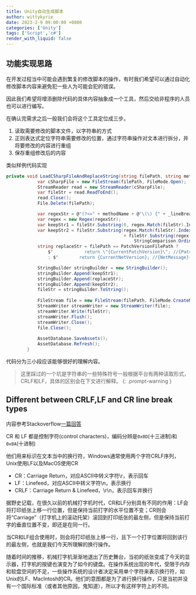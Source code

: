 ```yaml
---
title: Unity自动生成脚本
author: wittykyrie
date: 2023-2-9 09:00:00 +0800
categories: ['Unity']
tags: ['Script','c#']
render_with_liquid: false
---
```


## 功能实现思路

在开发过程当中可能会遇到繁复的修改脚本的操作，有时我们希望可以通过自动化修改脚本内容来避免犯一些人为可能会犯的错误。

因此我们希望将增添删除代码的具体内容抽象成一个工具，然后交给非程序的人员也可以进行编写。

在确认完需求之后一般我们会将这个工具定位成三步。
1. 读取需要修改的脚本文件，以字符串的方式
2. 正则表达式定位字符串需要修改的位置，通过字符串操作对文本进行拆分，并将要修改的内容进行重组
3. 保存重组修改后的内容

类似样例代码实现

```c#
private void LoadCSharpFileAndReplaceString(string filePath, string methodName) {
            var cSharpFile = new FileStream(filePath, FileMode.Open);
            StreamReader read = new StreamReader(cSharpFile);
            var fileStr = read.ReadToEnd();
            read.Close();
            File.Delete(filePath);

            var regexStr = @"(?<=" + methodName + @"\(\) {" + _lineBreak + @")((\s.+)?)";
            var regex = new Regex(regexStr);
            var keepStr1 = fileStr.Substring(0, regex.Match(fileStr).Index);
            var keepStr2 = fileStr.Substring(regex.Match(fileStr).Index 
                                             + fileStr.Substring(regex.Match(fileStr).Index).IndexOf("}", 
                                                 StringComparison.Ordinal));
            string replaceStr = filePath == PatchVersionFilePath ?
                $"            return \"{CurrentPatchVersion}\"; //{PatchMessage}{_lineBreak}        "
                : $"        return {CurrentNetVersion}; //{NetMessage}{_lineBreak}    ";

            StringBuilder stringBuilder = new StringBuilder();
            stringBuilder.Append(keepStr1);
            stringBuilder.Append(replaceStr);
            stringBuilder.Append(keepStr2);
            fileStr = stringBuilder.ToString();
            
            FileStream file = new FileStream(filePath, FileMode.CreateNew);
            StreamWriter streamWriter = new StreamWriter(file);
            streamWriter.Write(fileStr);
            streamWriter.Flush();
            streamWriter.Close();
            file.Close();
            
            AssetDatabase.SaveAssets();
            AssetDatabase.Refresh();
        }
```

代码分为三小段应该能够很好的理解内容。

>这里踩过的一个坑是字符串的一些特殊符号一般根据平台有两种读取形式，CRLF和LF，具体的区别会在下文进行解释。
{: .prompt-warning }

## Different between CRLF,LF and CR line break types

内容参考Stackoverflow[一篇回答](https://stackoverflow.com/questions/1552749/difference-between-cr-lf-lf-and-cr-line-break-types)

CR 和 LF 都是控制字符(control characters)，编码分辨是`0x0D`(十三进制)和`0x0A`(十进制)

他们用来标识在文本当中的换行符，Windows通常使用两个字符CRLF序列，Unix使用LF以及MacOS使用CR

- CR：Carriage Return，对应ASCII中转义字符\r，表示回车
- LF：Linefeed，对应ASCII中转义字符\n，表示换行
- CRLF：Carriage Return & Linefeed，\r\n，表示回车并换行

据野史记载，在很久以前的机械打字机时代，CR和LF分别具有不同的作用：LF会将打印纸张上移一行位置，但是保持当前打字的水平位置不变；CR则会将“Carriage”（打字机上的滚动托架）滚回到打印纸张的最左侧，但是保持当前打字的垂直位置不变，即还是在同一行。

当CR和LF组合使用时，则会将打印纸张上移一行，且下一个打字位置将回到该行的最左侧，也就是我们今天所理解的换行操作。

随着时间的推移，机械打字机渐渐地退出了历史舞台，当初的纸张变成了今天的显示器，打字机的按键也演变为了如今的键盘。在操作系统出现的年代，受限于内存和软盘空间的不足，一些操作系统的设计者决定采用单个字符来表示换行符，如Unix的LF、MacIntosh的CR。他们的意图都是为了进行换行操作，只是当初并没有一个国际标准（或者其他原因，鬼知道），所以才有这样字符上的不同。

